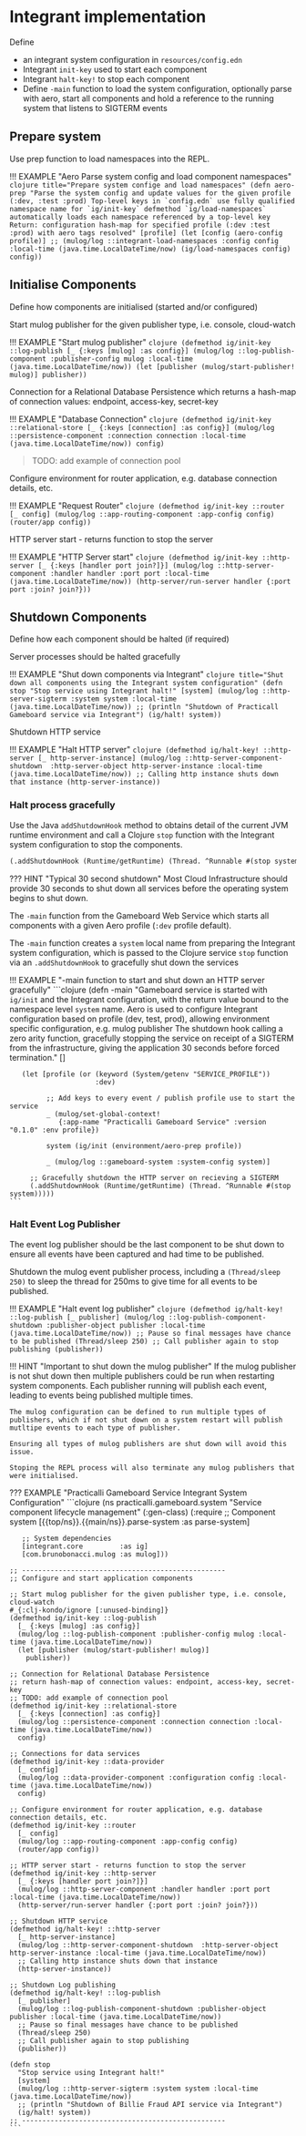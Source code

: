 # Integrant implementation

Define 

* an integrant system configuration in `resources/config.edn`
* Integrant `init-key` used to start each component
* Integrant `halt-key!` to stop each component
* Define `-main` function to load the system configuration, optionally parse with aero, start all components and hold a reference to the running system that listens to SIGTERM events 


## Prepare system

Use prep function to load namespaces into the REPL.

!!! EXAMPLE "Aero Parse system config and load component namespaces"
    ```clojure title="Prepare system confige and load namespaces"
    (defn aero-prep
      "Parse the system config and update values for the given profile (:dev, :test :prod)
      Top-level keys in `config.edn` use fully qualified namespace name for `ig/init-key` defmethod
      `ig/load-namespaces` automatically loads each namespace referenced by a top-level key
      Return: configuration hash-map for specified profile (:dev :test :prod) with aero tags resolved"
      [profile]
      (let [config (aero-config profile)]
        ;; (mulog/log ::integrant-load-namespaces :config config :local-time (java.time.LocalDateTime/now)
        (ig/load-namespaces config)
        config))
    ```


## Initialise Components

Define how components are initialised (started and/or configured)

Start mulog publisher for the given publisher type, i.e. console, cloud-watch

!!! EXAMPLE "Start mulog publisher"
    ```clojure
    (defmethod ig/init-key ::log-publish
      [_ {:keys [mulog] :as config}]
      (mulog/log ::log-publish-component :publisher-config mulog :local-time (java.time.LocalDateTime/now))
      (let [publisher (mulog/start-publisher! mulog)]
        publisher))
    ```

Connection for a Relational Database Persistence which returns a hash-map of connection values: endpoint, access-key, secret-key

!!! EXAMPLE "Database Connection"
    ```clojure
    (defmethod ig/init-key ::relational-store
      [_ {:keys [connection] :as config}]
      (mulog/log ::persistence-component :connection connection :local-time (java.time.LocalDateTime/now))
      config)
    ```

> TODO: add example of connection pool


Configure environment for router application, e.g. database connection details, etc.

!!! EXAMPLE "Request Router"
    ```clojure
    (defmethod ig/init-key ::router
      [_ config]
      (mulog/log ::app-routing-component :app-config config)
      (router/app config))
    ```

HTTP server start - returns function to stop the server

!!! EXAMPLE "HTTP Server start"
    ```clojure
    (defmethod ig/init-key ::http-server
      [_ {:keys [handler port join?]}]
      (mulog/log ::http-server-component :handler handler :port port :local-time (java.time.LocalDateTime/now))
      (http-server/run-server handler {:port port :join? join?}))
    ```

## Shutdown Components

Define how each component should be halted (if required)

Server processes should be halted gracefully

!!! EXAMPLE "Shut down components via Integrant"
    ```clojure title="Shut down all components using the Integrant system configuration"
    (defn stop
      "Stop service using Integrant halt!"
      [system]
      (mulog/log ::http-server-sigterm :system system :local-time (java.time.LocalDateTime/now))
      ;; (println "Shutdown of Practicall Gameboard service via Integrant")
      (ig/halt! system))
    ```

Shutdown HTTP service

!!! EXAMPLE "Halt HTTP server"
    ```clojure
    (defmethod ig/halt-key! ::http-server
      [_ http-server-instance]
      (mulog/log ::http-server-component-shutdown  :http-server-object http-server-instance :local-time (java.time.LocalDateTime/now))
      ;; Calling http instance shuts down that instance
      (http-server-instance))
    ```

### Halt process gracefully

Use the Java `addShutdownHook` method to obtains detail of the current JVM runtime environment and call a Clojure `stop` function with the Integrant system configuration to stop the components.

```clojure
(.addShutdownHook (Runtime/getRuntime) (Thread. ^Runnable #(stop system)))
```

??? HINT "Typical 30 second shutdown"
    Most Cloud Infrastructure should provide 30 seconds to shut down all services before the operating system begins to shut down.

The `-main` function from the Gameboard Web Service which starts all components with a given Aero profile (`:dev` profile default).

The `-main` function creates a `system` local name from preparing the Integrant system configuration, which is passed to the Clojure service `stop` function via an `.addShutdownHook` to gracefully shut down the services


!!! EXAMPLE "-main function to start and shut down an HTTP server gracefully"
    ```clojure
     (defn -main
       "Gameboard service is started with `ig/init` and the Integrant configuration,
       with the return value bound to the namespace level `system` name.
       Aero is used to configure Integrant configuration based on profile (dev, test, prod),
       allowing environment specific configuration, e.g. mulog publisher
       The shutdown hook calling a zero arity function, gracefully stopping the service
       on receipt of a SIGTERM from the infrastructure, giving the application 30 seconds before forced termination."
       []

       (let [profile (or (keyword (System/getenv "SERVICE_PROFILE"))
                         :dev)

             ;; Add keys to every event / publish profile use to start the service
             _ (mulog/set-global-context!
                {:app-name "Practicalli Gameboard Service" :version  "0.1.0" :env profile})

             system (ig/init (environment/aero-prep profile))

             _ (mulog/log ::gameboard-system :system-config system)]

         ;; Gracefully shutdown the HTTP server on recieving a SIGTERM
         (.addShutdownHook (Runtime/getRuntime) (Thread. ^Runnable #(stop system)))))
    ```


### Halt Event Log Publisher

The event log publisher should be the last component to be shut down to ensure all events have been captured and had time to be published.

Shutdown the mulog event publisher process, including a `(Thread/sleep 250)` to sleep the thread for 250ms to give time for all events to be published.

!!! EXAMPLE "Halt event log publisher"
    ```clojure
    (defmethod ig/halt-key! ::log-publish
      [_ publisher]
      (mulog/log ::log-publish-component-shutdown :publisher-object publisher :local-time (java.time.LocalDateTime/now))
      ;; Pause so final messages have chance to be published
      (Thread/sleep 250)
      ;; Call publisher again to stop publishing
      (publisher))
    ```

!!! HINT "Important to shut down the mulog publisher"
    If the mulog publisher is not shut down then multiple publishers could be run when restarting system components.  Each publisher running will publish each event, leading to events being published multiple times.

    The mulog configuration can be defined to run multiple types of publishers, which if not shut down on a system restart will publish mutltipe events to each type of publisher.

    Ensuring all types of mulog publishers are shut down will avoid this issue.

    Stoping the REPL process will also terminate any mulog publishers that were initialised.



??? EXAMPLE "Practicalli Gameboard Service Integrant System Configuration"
    ```clojure
    (ns practicalli.gameboard.system
      "Service component lifecycle management"
      (:gen-class)
      (:require
       ;; Component system
       [{{top/ns}}.{{main/ns}}.parse-system :as parse-system]
    
       ;; System dependencies
       [integrant.core         :as ig]
       [com.brunobonacci.mulog :as mulog]))
    
    ;; --------------------------------------------------
    ;; Configure and start application components

    ;; Start mulog publisher for the given publisher type, i.e. console, cloud-watch
    #_{:clj-kondo/ignore [:unused-binding]}
    (defmethod ig/init-key ::log-publish
      [_ {:keys [mulog] :as config}]
      (mulog/log ::log-publish-component :publisher-config mulog :local-time (java.time.LocalDateTime/now))
      (let [publisher (mulog/start-publisher! mulog)]
        publisher))

    ;; Connection for Relational Database Persistence
    ;; return hash-map of connection values: endpoint, access-key, secret-key
    ;; TODO: add example of connection pool
    (defmethod ig/init-key ::relational-store
      [_ {:keys [connection] :as config}]
      (mulog/log ::persistence-component :connection connection :local-time (java.time.LocalDateTime/now))
      config)

    ;; Connections for data services
    (defmethod ig/init-key ::data-provider
      [_ config]
      (mulog/log ::data-provider-component :configuration config :local-time (java.time.LocalDateTime/now))
      config)

    ;; Configure environment for router application, e.g. database connection details, etc.
    (defmethod ig/init-key ::router
      [_ config]
      (mulog/log ::app-routing-component :app-config config)
      (router/app config))

    ;; HTTP server start - returns function to stop the server
    (defmethod ig/init-key ::http-server
      [_ {:keys [handler port join?]}]
      (mulog/log ::http-server-component :handler handler :port port :local-time (java.time.LocalDateTime/now))
      (http-server/run-server handler {:port port :join? join?}))

    ;; Shutdown HTTP service
    (defmethod ig/halt-key! ::http-server
      [_ http-server-instance]
      (mulog/log ::http-server-component-shutdown  :http-server-object http-server-instance :local-time (java.time.LocalDateTime/now))
      ;; Calling http instance shuts down that instance
      (http-server-instance))

    ;; Shutdown Log publishing
    (defmethod ig/halt-key! ::log-publish
      [_ publisher]
      (mulog/log ::log-publish-component-shutdown :publisher-object publisher :local-time (java.time.LocalDateTime/now))
      ;; Pause so final messages have chance to be published
      (Thread/sleep 250)
      ;; Call publisher again to stop publishing
      (publisher))

    (defn stop
      "Stop service using Integrant halt!"
      [system]
      (mulog/log ::http-server-sigterm :system system :local-time (java.time.LocalDateTime/now))
      ;; (println "Shutdown of Billie Fraud API service via Integrant")
      (ig/halt! system))
    ;; --------------------------------------------------
    ```

